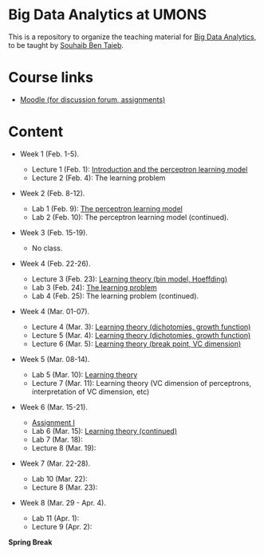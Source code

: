# Big Data Analytics at UMONS
This is a repository to organize the teaching material for [Big Data Analytics](http://applications.umons.ac.be/web/en/pde/2020-2021/aa/S-INFO-075.htm), to be taught by [Souhaib Ben Taieb](http://www.souhaib-bentaieb.com).

# Course links

- [Moodle (for discussion forum, assignments)](https://moodle.umons.ac.be/course/view.php?id=2786s)

# Content

<!--- Lectures: 16 - Labs: 17 (30, 30) --->

- Week 1 (Feb. 1-5). 
  - Lecture 1 (Feb. 1): [Introduction and the perceptron learning model](./slides/1-bda-perceptron.pdf)
  - Lecture 2 (Feb. 4): The learning problem

- Week 2 (Feb. 8-12). 
  - Lab 1 (Feb. 9): [The perceptron learning model](./labs/1-perceptron/perceptron.pdf)
  - Lab 2 (Feb. 10): The perceptron learning model (continued).
  
- Week 3 (Feb. 15-19).
  - No class.

- Week 4 (Feb. 22-26).
  - Lecture 3 (Feb. 23): [Learning theory (bin model, Hoeffding)](./slides/2-bda-learning-1.pdf)
  - Lab 3 (Feb. 24): [The learning problem](./labs/2-learning/learning.pdf)
  - Lab 4 (Feb. 25): The learning problem (continued).

- Week 4 (Mar. 01-07).
  - Lecture 4 (Mar. 3): [Learning theory (dichotomies, growth function)](./slides/2-bda-learning-2.pdf)
  - Lecture 5 (Mar. 4): [Learning theory (dichotomies, growth function)](./slides/2-bda-learning-3.pdf)
  - Lecture 6 (Mar. 5): [Learning theory (break point, VC dimension)](./slides/2-bda-learning-4.pdf)

- Week 5 (Mar. 08-14).
  - Lab 5 (Mar. 10): [Learning theory](./labs/2-learning/learning2.pdf)
  - Lecture 7 (Mar. 11): Learning theory (VC dimension of perceptrons, interpretation of VC dimension, etc)

- Week 6 (Mar. 15-21).
  - [Assignment I](./assignments/assignment1.pdf) 
  - Lab 6 (Mar. 15): [Learning theory (continued)](./labs/2-learning/learning2.pdf)
  - Lab 7 (Mar. 18):
  - Lecture 8 (Mar. 19):

- Week 7 (Mar. 22-28).
  - Lab 10 (Mar. 22):
  - Lecture 8 (Mar. 23):

- Week 8 (Mar. 29 - Apr. 4).
  - Lab 11 (Apr. 1):
  - Lecture 9 (Apr. 2):


**Spring Break**

<!---
- Week 9 (Apr. 19-25).
 - Lecture 10 (Apr. 21):
 - Lab 13 (Apr. 23):
 - Assignment III


- Week 10 (Apr. 26 - May 2).
 - Lecture 11 (Apr. 26):
 - Lab 14 (Apr. 28):

- Week 11 (May 3-9).
 - Lecture 12 (May. 4):
 - Lecture 13 (May. 5):

- TBC
 - Lab 15 (May. 6):
 - Week 12 (May 10-16).
 	- Lecture 14 (May. 10):
 	- Lab 17 (May. 11):
--->
